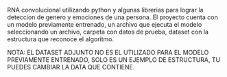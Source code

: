 RNA convolucional utilizando python y algunas librerias para lograr la deteccion de genero y emociones de una persona.
El proyecto cuenta con un modelo previamente entrenado, un archivo que ejecuta el modelo seleccionando un archivo, carpeta con datos de prueba, dataset con la estructura que reconoce el algoritmo.

NOTA: EL DATASET ADJUNTO NO ES EL UTILIZADO PARA EL MODELO PREVIAMENTE ENTRENADO, SOLO ES UN EJEMPLO DE ESTRUCTURA, TU PUEDES CAMBIAR LA DATA QUE CONTIENE.
